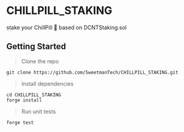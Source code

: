 # CHILLPILL_STAKING
stake your ChillPill 💊 based on DCNTStaking.sol

## Getting Started
> Clone the repo
```
git clone https://github.com/SweetmanTech/CHILLPILL_STAKING.git
```
> Install dependencies
```
cd CHILLPILL_STAKING
forge install
```
> Run unit tests
```
forge test
```
